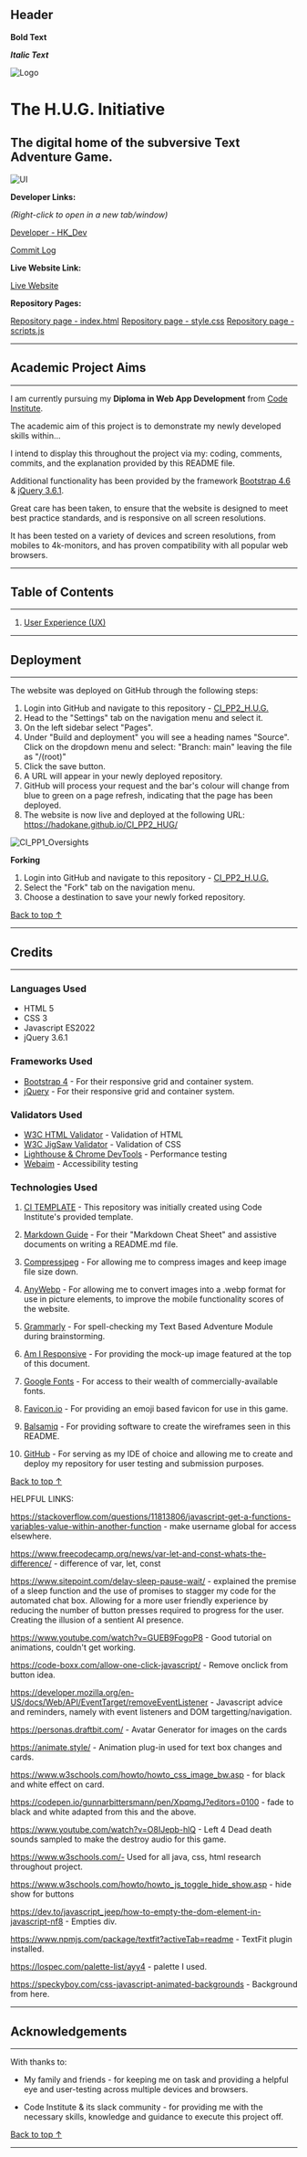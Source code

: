 ## Header

**Bold Text**

***Italic Text***

![Logo](assets/images/)

# The H.U.G. Initiative

## The digital home of the subversive Text Adventure Game.

![UI](docs/ui/)

**Developer Links:**

*(Right-click to open in a new tab/window)*

[Developer - HK_Dev](https://github.com/Hadokane "Hadokane - Github")

[Commit Log](https://github.com/Hadokane/CI_PP2_HUG/commits/main)

**Live Website Link:**

[Live Website](https://hadokane.github.io/CI_PP2_HUG/ "H.U.G. Protocol")

**Repository Pages:**

[Repository page - index.html](https://github.com/Hadokane/CI_PP2_HUG/blob/main/index.html#L3)
[Repository page - style.css](https://github.com/Hadokane/CI_PP2_HUG/blob/main/assets/css/style.css)
[Repository page - scripts.js](https://github.com/Hadokane/CI_PP2_HUG/blob/main/assets/js/scripts.js)

---
## Academic Project Aims
---

I am currently pursuing my **Diploma in Web App Development** from [Code Institute](https://codeinstitute.net/ "code institute").

The academic aim of this project is to demonstrate my newly developed skills within...

I intend to display this throughout the project via my: coding, comments, commits, and the explanation provided by this README file.

Additional functionality has been provided by the framework [Bootstrap 4.6](https://getbootstrap.com/docs/4.6/getting-started/introduction/) & [jQuery 3.6.1](https://jquery.com/download/).

Great care has been taken, to ensure that the website is designed to meet best practice standards, and is responsive on all screen resolutions.

It has been tested on a variety of devices and screen resolutions, from mobiles to 4k-monitors, and has proven compatibility with all popular web browsers.

---
## Table of Contents
---

1. [User Experience (UX)](#user-experience---ux)

---
## Deployment
---

The website was deployed on GitHub through the following steps:

1. Login into GitHub and navigate to this repository - [CI_PP2_H.U.G.](https://github.com/Hadokane/CI_PP2_HUG)
2. Head to the "Settings" tab on the navigation menu and select it.
3. On the left sidebar select "Pages".
4. Under "Build and deployment" you will see a heading names "Source". Click on the dropdown menu and select: "Branch: main" leaving the file as "/(root)"
5. Click the save button.
6. A URL will appear in your newly deployed repository.
7. GitHub will process your request and the bar's colour will change from blue to green on a page refresh, indicating that the page has been deployed.
8. The website is now live and deployed at the following URL: https://hadokane.github.io/CI_PP2_HUG/

![CI_PP1_Oversights](docs/screenshots/git_deploy.png)

**Forking**
1. Login into GitHub and navigate to this repository - [CI_PP2_H.U.G.](https://github.com/Hadokane/CI_PP2_HUG)
2. Select the "Fork" tab on the navigation menu.
3. Choose a destination to save your newly forked repository.

[Back to top ↑](#the-oversights---band-website)

---
## Credits 
---

### Languages Used

- HTML 5
- CSS 3
- Javascript ES2022
- jQuery 3.6.1

### Frameworks Used

- [Bootstrap 4](https://getbootstrap.com/docs/4.6/getting-started/introduction/) - For their responsive grid and container system.
- [jQuery](https://jquery.com/download/) - For their responsive grid and container system.


### Validators Used

- [W3C HTML Validator](https://validator.w3.org/) - Validation of HTML
- [W3C JigSaw Validator](https://jigsaw.w3.org/css-validator/) - Validation of CSS
- [Lighthouse & Chrome DevTools](https://developer.chrome.com/docs/devtools/) - Performance testing
- [Webaim](https://wave.webaim.org/) - Accessibility testing

### Technologies Used

1. [CI TEMPLATE](https://github.com/Code-Institute-Org/gitpod-full-template) - This repository was initially created using Code Institute's provided template.

2. [Markdown Guide](https://www.markdownguide.org/cheat-sheet/) - For their "Markdown Cheat Sheet" and assistive documents on writing a README.md file.

7. [Compressjpeg](https://compressjpeg.com/) - For allowing me to compress images and keep image file size down.

8. [AnyWebp](https://anywebp.com/convert-to-webp.html) - For allowing me to convert images into a .webp format for use in picture elements, to improve the mobile functionality scores of the website.

9. [Grammarly](https://app.grammarly.com/) - For spell-checking my Text Based Adventure Module during brainstorming.

11. [Am I Responsive](https://ui.dev/amiresponsive) - For providing the mock-up image featured at the top of this document.

12. [Google Fonts](https://fonts.google.com/) - For access to their wealth of commercially-available fonts.

13. [Favicon.io](https://favicon.io/) - For providing an emoji based favicon for use in this game.

14. [Balsamiq](https://balsamiq.com/) - For providing software to create the wireframes seen in this README.

15. [GitHub](https://github.com/) - For serving as my IDE of choice and allowing me to create and deploy my repository for user testing and submission purposes.

[Back to top ↑](#the-oversights---band-website)

HELPFUL LINKS:

https://stackoverflow.com/questions/11813806/javascript-get-a-functions-variables-value-within-another-function - make username global for access elsewhere.

https://www.freecodecamp.org/news/var-let-and-const-whats-the-difference/ - difference of var, let, const

https://www.sitepoint.com/delay-sleep-pause-wait/ - explained the premise of a sleep function and the use of promises to stagger my code for the automated chat box. Allowing for a more user friendly experience by reducing the number of button presses required to progress for the user. Creating the illusion of a sentient AI presence.

https://www.youtube.com/watch?v=GUEB9FogoP8 - Good tutorial on animations, couldn't get working.

https://code-boxx.com/allow-one-click-javascript/ - Remove onclick from button idea.

https://developer.mozilla.org/en-US/docs/Web/API/EventTarget/removeEventListener - Javascript advice and reminders, namely with event listeners and DOM targetting/navigation.

https://personas.draftbit.com/ - Avatar Generator for images on the cards

https://animate.style/ - Animation plug-in used for text box changes and cards.

https://www.w3schools.com/howto/howto_css_image_bw.asp - for black and white effect on card.

https://codepen.io/gunnarbittersmann/pen/XpqmgJ?editors=0100 - fade to black and white adapted from this and the above.

https://www.youtube.com/watch?v=O8IJepb-hlQ - Left 4 Dead death sounds sampled to make the destroy audio for this game.

https://www.w3schools.com/- Used for all java, css, html research throughout project.

https://www.w3schools.com/howto/howto_js_toggle_hide_show.asp - hide show for buttons

https://dev.to/javascript_jeep/how-to-empty-the-dom-element-in-javascript-nf8 - Empties div.

https://www.npmjs.com/package/textfit?activeTab=readme - TextFit  plugin installed.

https://lospec.com/palette-list/ayy4 - palette I used.

https://speckyboy.com/css-javascript-animated-backgrounds - Background from here.

---
## Acknowledgements
---

With thanks to:
- My family and friends - for keeping me on task and providing a helpful eye and user-testing across multiple devices and browsers.

- Code Institute & its slack community - for providing me with the necessary skills, knowledge and guidance to execute this project off.

[Back to top ↑](#the-oversights---band-website)

---
